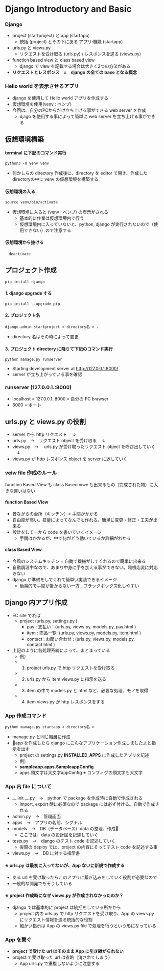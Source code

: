 # Django Introductory and Basic
### Django
- project (startproject) と app (startapp)
  - 統括 (project) とその下にある アプリ:機能 (startapp)
- urls.py と views.py
  - リクエストを受け取る (urls.py) / レスポンスを送る (views.py)
- function based view と class based view
  - django で view を記載する場合は大きく2つの方法がある
- **リクエストとレスポンス　=　django の全ての base となる概念**
### Hello world を表示させるアプリ
- django を使用して Hello world アプリを作成する
- 仮想環境を使用(venv : ベンブ)
- 今回は、自分のPCからだけ立ち上げる事ができる web server を作成
  - djago を使用する事によって簡単に web server を立ち上げる事ができる

## 仮想環境構築
#### terminal に下記のコマンド実行
    python3 -m venv venv
- 何かしらの directory 作成後に、directory を editor で開き、作成した directoryの中に venv の仮想環境を構築する　
#### 仮想環境の入る
    source venv/bin/activate
- 仮想環境に入ると (venv : ベンブ) の表示がされる
  - 基本的に作業は仮想環境内で行う
  - 仮想環境内に入っていないと、python, django が実行されないので（使用できない）ので注意する
#### 仮想環境から抜ける
    　deactivate
## プロジェクト作成
    pip install django
#### 1. django upgrade する
    pip install --upgrade pip
#### 2. プロジェクト名
    django-admin startproject < directory名 > .
- directory 名はその時によって変更
#### 3. プロジェクト directory に降りて下記のコマンド実行
    python manage.py runserver
- Starting development server at http://127.0.0.1:8000/
- server が立ち上がっている事を確認
### runserver (127.0.0.1.:8000)
- localhost = 127.0.0.1.:8000 = 自分の PC brawser
- 8000 = ポート
## urls.py と views.py の役割
- server から http リクエスト
　↓
- urls.py　->　リクエスト object を受け取る
　↓
- views.py　->　 urls.py が受け取ったリクエスト object を呼び出していく
　↓
-  views.py が http レスポンス object を server に返していく
### veiw file 作成のルール
function Based View も class Based viwe も出来るもの（完成された物）に大きな違いはない
#### **function Based View**
 - 昔ながらの台所（キッチン）= 手間がかかる
 - 自由度が高い。技量によってなんでも作れる。簡単に変更・修正・工夫が出来る
- 設計をして一から code を書いていくイメージ
  - 手間はかかるが、中で何がどう動いているか詳細がわかる
#### **class Based View**
- 今風のシステムキッチン = 自動で機械がしてくれるので簡単に出来る
- 自動調理中なので、あまり中身に手を加える事ができない。臨機応変に対応きない
- django が準備をしてくれて簡単い実装できるイメージ
  - 簡易的で手間が掛からない一方…ブラックボックス化しやすい
## Django 内アプリ作成
- EC site でれば
  - project (urls.py, settings.py )
    - pay : 支払い：(urls.py, views.py, models.py, pay.html )
    - item : 商品一覧: (urls.py, views.py, models.py, item.html )
    - contact : お問い合わせ : (urls.py, views.py, models.py, contact.html )
- 上記のように各処理系統によって、まとまっている
  - 例）
  - 1. project urls.py で http リクエストを受け取る
  - 2. urls.py から item views.py に指示を送る
  - 3. item の中で models.py と html など、必要な処理、モノを取得
  - 4. item views.py が http レスポンスをする
### App 作成コマンド
    python manage.py startapp < directory名 >
- manage.py と同じ階層に作成
- app を作成したら django にこんなアプリケーション作成しましたよと指示を出す
  - project の settings.py  **INSTALLED_APPS** に作成したアプリを記述
  - 例）
  - **sampleapp.apps.SampleappConfig**
  - apps.頭文字は大文字appConfig ※ コンフィグの頭文字も大文字
### App 内 file について
- __ init __.py　->　python で package を作成時に自動で作成される
  - import, export 時に必須なので package には必ず付ける。自動で作成される
- admin.py　->　管理画面
- apps　->　アプリの名前、シグナル
- models　->　DB（データベース）data の整理、作成
  - ここでは、data の設計図を記述していく
- tests.py　->　django のテスト code を記述していく
  - 実際の deploy では、project の内容にそってテスト code を記述する事
- views.py　->　DB に対する指示書
#### ※ urls.py は最初に入ってないが、App ないに新規で作成する
- ある url を受け取ったらこのアプリに繋ぎ込みをしていく役割が必要なので
- 一般的な開発でもそうしている
#### ※ project 作成時になぜ views.py が作成されなかったのか？
- django では基本的に project は統括をしている所だから
  - project 内の urls.py で http リクエストを受け取り、App の views.py にリクエスト情報を送る統括的な役割
  - 細かい指示は App の views.py file で処理を行うという形になっている
### App を繋ぐ
- **project で受けた url はそのまま App に引き継がられない**
- project で受け取った url は省略（消されてしまう）
  - App urls.py で重複しないように注意する
